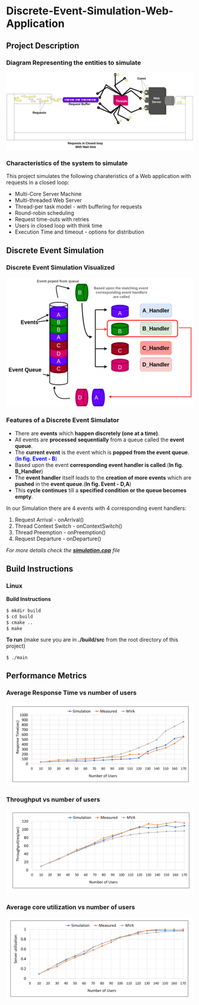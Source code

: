 # Discrete-Event-Simulation-Web-Application

## Project Description
### Diagram Representing the entities to simulate
![Web-server-system-diagram](https://github.com/jatin-jatin/Discrete-Event-Simulation-Web-Application/blob/main/pictures/Web-Server-System-new.png)
### Characteristics of the system to simulate
This project simulates the following charateristics of a Web application with requests in a closed loop:

* Multi-Core Server Machine
* Multi-threaded Web Server
* Thread-per task model - with buffering for requests
* Round-robin scheduling
* Request time-outs with retries
* Users in closed loop with think time
* Execution Time and timeout - options for distribution

<!-- **Web server system with request in a closed loop** -->
## Discrete Event Simulation
### Discrete Event Simulation Visualized
![Discrete-Event-Simulation-Diagram](https://github.com/jatin-jatin/Discrete-Event-Simulation-Web-Application/blob/main/pictures/Discrete-Event-Simulator-General.png)
### Features of a Discrete Event Simulator
* There are **events** which **happen discretely (one at a time)**. 
* All events are **processed sequentially** from a queue called the **event queue**. 
* The **current event** is the event which is **popped from the event queue**. <span style="color:blue">(**In fig. Event - B**)</span>
* Based upon the event **corresponding event handler is called**.(**In fig. B_Handler**)
* The **event handler** itself leads to the **creation of more events** which are **pushed** in the **event queue**.(**In fig. Event - D,A**)
* This **cycle continues** till a **specified condition or the queue becomes empty**.

In our Simulation there are 4 events with 4 corresponding event handlers:
1. Request Arrival - onArrival()
1. Thread Context Switch - onContextSwitch()
1. Thread Preemption - onPreemption()
1. Request Departure - onDeparture()

*For more details check the **[simulation.cpp](https://github.com/jatin-jatin/Discrete-Event-Simulation-Web-Application/blob/main/src/simulation.cpp)** file*
## Build Instructions
### Linux
**Build Instructions**
```
$ mkdir build  
$ cd build  
$ cmake ..  
$ make
```
**To run** (make sure you are in **./build/src** from the root directory of this project)
```
$ ./main
```
## Performance Metrics
### Average Response Time vs number of users
![Discrete-Event-Simulation-Diagram](https://github.com/jatin-jatin/Discrete-Event-Simulation-Web-Application/blob/main/pictures/resptime-vs-users.png)
### Throughput vs number of users
![Discrete-Event-Simulation-Diagram](https://github.com/jatin-jatin/Discrete-Event-Simulation-Web-Application/blob/main/pictures/tput-vs-users.png)
### Average core utilization vs number of users
![Discrete-Event-Simulation-Diagram](https://github.com/jatin-jatin/Discrete-Event-Simulation-Web-Application/blob/main/pictures/util-vs-users.png)